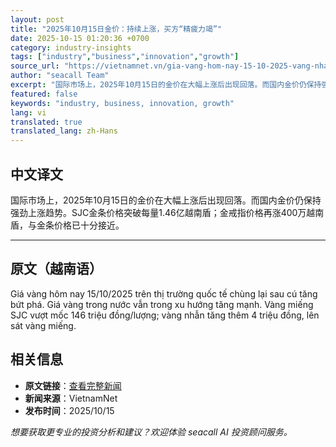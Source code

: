 ```yaml
---
layout: post
title: "2025年10月15日金价：持续上涨，买方“精疲力竭”"
date: 2025-10-15 01:20:36 +0700
category: industry-insights
tags: ["industry","business","innovation","growth"]
source_url: "https://vietnamnet.vn/gia-vang-hom-nay-15-10-2025-vang-nhan-tang-toc-sjc-leo-thang-2452764.html"
author: "seacall Team"
excerpt: "国际市场上，2025年10月15日的金价在大幅上涨后出现回落。而国内金价仍保持强劲上涨趋势。SJC金条价格突破每量1.46亿越南盾；金戒指价格再涨400万越南盾，与金条价格已十分接近。..."
featured: false
keywords: "industry, business, innovation, growth"
lang: vi
translated: true
translated_lang: zh-Hans
---
```


## 中文译文

国际市场上，2025年10月15日的金价在大幅上涨后出现回落。而国内金价仍保持强劲上涨趋势。SJC金条价格突破每量1.46亿越南盾；金戒指价格再涨400万越南盾，与金条价格已十分接近。

---

## 原文（越南语）

Giá vàng hôm nay 15/10/2025 trên thị trường quốc tế chùng lại sau cú tăng bứt phá. Giá vàng trong nước vẫn trong xu hướng tăng mạnh. Vàng miếng SJC vượt mốc 146 triệu đồng/lượng; vàng nhẫn tăng thêm 4 triệu đồng, lên sát vàng miếng.

## 相关信息

- **原文链接**：[查看完整新闻](https://vietnamnet.vn/gia-vang-hom-nay-15-10-2025-vang-nhan-tang-toc-sjc-leo-thang-2452764.html)
- **新闻来源**：VietnamNet
- **发布时间**：2025/10/15

*想要获取更专业的投资分析和建议？欢迎体验 seacall AI 投资顾问服务。*